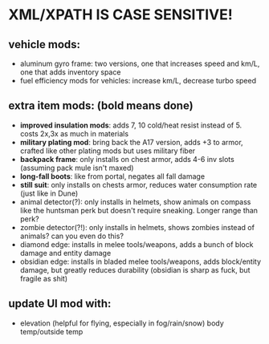 # XML/XPATH IS CASE SENSITIVE!

## vehicle mods:
- aluminum gyro frame: two versions, one that increases speed and km/L, one that adds inventory space
- fuel efficiency mods for vehicles: increase km/L, decrease turbo speed

## extra item mods: (bold means done)
- **improved insulation mods**: adds 7, 10 cold/heat resist instead of 5. costs 2x,3x as much in materials
- **military plating mod**: bring back the A17 version, adds +3 to armor, crafted like other plating mods but uses military fiber
- **backpack frame**: only installs on chest armor, adds 4-6 inv slots (assuming pack mule isn't maxed)
- **long-fall boots**: like from portal, negates all fall damage
- **still suit**: only installs on chests armor, reduces water consumption rate (just like in Dune)
- animal detector(?): only installs in helmets, show animals on compass like the huntsman perk but doesn't require sneaking. Longer range than perk?
- zombie detector(?!): only installs in helmets, shows zombies instead of animals? can you even do this?
- diamond edge: installs in melee tools/weapons, adds a bunch of block damage and entity damage
- obsidian edge: installs in bladed melee tools/weapons, adds block/entity damage, but greatly reduces durability (obsidian is sharp as fuck, but fragile as shit)

## update UI mod with:
- elevation (helpful for flying, especially in fog/rain/snow)
body temp/outside temp

